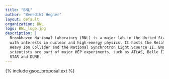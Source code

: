 ```yaml
---
title: "BNL"
author: "Benedikt Hegner"
layout: default
organization: BNL
logo: BNL_logo.jpg
description: |
  Brookhaven National Laboratory (BNL) is a major lab in the United States
  with interests in nuclear and high-energy physics. It hosts the Relativistic
  Heavy Ion Collider and the National Synchrotron Light Scource II. BNL
  scientists are part of major HEP experiments, such as ATLAS, Belle II,
  STAR and DUNE.
---
```


{% include gsoc_proposal.ext %}
